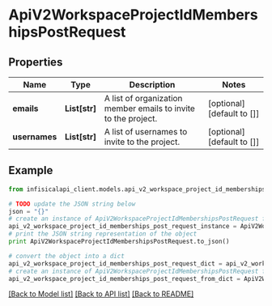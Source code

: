 # ApiV2WorkspaceProjectIdMembershipsPostRequest


## Properties
Name | Type | Description | Notes
------------ | ------------- | ------------- | -------------
**emails** | **List[str]** | A list of organization member emails to invite to the project. | [optional] [default to []]
**usernames** | **List[str]** | A list of usernames to invite to the project. | [optional] [default to []]

## Example

```python
from infisicalapi_client.models.api_v2_workspace_project_id_memberships_post_request import ApiV2WorkspaceProjectIdMembershipsPostRequest

# TODO update the JSON string below
json = "{}"
# create an instance of ApiV2WorkspaceProjectIdMembershipsPostRequest from a JSON string
api_v2_workspace_project_id_memberships_post_request_instance = ApiV2WorkspaceProjectIdMembershipsPostRequest.from_json(json)
# print the JSON string representation of the object
print ApiV2WorkspaceProjectIdMembershipsPostRequest.to_json()

# convert the object into a dict
api_v2_workspace_project_id_memberships_post_request_dict = api_v2_workspace_project_id_memberships_post_request_instance.to_dict()
# create an instance of ApiV2WorkspaceProjectIdMembershipsPostRequest from a dict
api_v2_workspace_project_id_memberships_post_request_from_dict = ApiV2WorkspaceProjectIdMembershipsPostRequest.from_dict(api_v2_workspace_project_id_memberships_post_request_dict)
```
[[Back to Model list]](../README.md#documentation-for-models) [[Back to API list]](../README.md#documentation-for-api-endpoints) [[Back to README]](../README.md)


